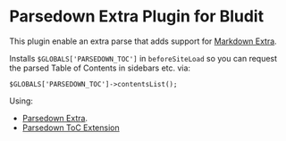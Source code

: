 # Parsedown Extra Plugin for Bludit

This plugin enable an extra parse that adds support for [Markdown Extra](https://michelf.ca/projects/php-markdown/extra/).

Installs `$GLOBALS['PARSEDOWN_TOC']` in `beforeSiteLoad` so you can request the parsed Table of Contents in sidebars etc. via:

    $GLOBALS['PARSEDOWN_TOC']->contentsList();

Using:

- [Parsedown Extra](https://github.com/erusev/parsedown-extra).
- [Parsedown ToC Extension](https://github.com/BenjaminHoegh/parsedownToc)

